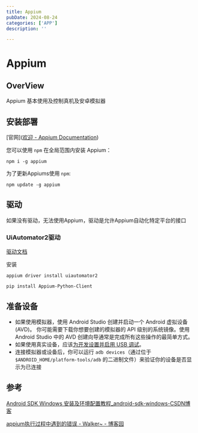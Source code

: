```yaml
---
title: Appium
pubDate: 2024-08-24
categories: ['APP']
description: ''

---
```


# Appium

## OverView

Appium 基本使用及控制真机及安卓模拟器





## 安装部署

[官网]([欢迎 - Appium Documentation](https://appium.io/docs/en/latest/))

您可以使用 `npm` 在全局范围内安装 Appium：

```
npm i -g appium
```

为了更新Appiums使用 `npm`:

```
npm update -g appium
```



## 驱动

如果没有驱动，无法使用Appium，驱动是允许Appium自动化特定平台的接口



### UiAutomator2驱动

[驱动文档](https://github.com/appium/appium-uiautomator2-driver)

安装 

```
appium driver install uiautomator2
```



```
pip install Appium-Python-Client
```



## 准备设备

- 如果使用模拟器，使用 Android Studio 创建并启动一个 Android 虚拟设备 (AVD)。 你可能需要下载你想要创建的模拟器的 API 级别的系统镜像。使用 Android Studio 中的 AVD 创建向导通常是完成所有这些操作的最简单方式。
- 如果使用真实设备，应该[为开发设置并启用 USB 调试](https://developer.android.com/studio/debug/dev-options)。
- 连接模拟器或设备后，你可以运行 `adb devices`（通过位于 `$ANDROID_HOME/platform-tools/adb` 的二进制文件）来验证你的设备是否显示为已连接

## 参考

[Android SDK Windows 安装及环境配置教程_android-sdk-windows-CSDN博客](https://blog.csdn.net/qq_62238325/article/details/130676856)



[appium执行过程中遇到的错误 - Walker~ - 博客园](https://www.cnblogs.com/walker20201219/p/14528263.html)



